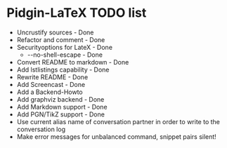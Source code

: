 # Pidgin-LaTeX TODO list

* Uncrustify sources - Done
* Refactor and comment - Done
* Securityoptions for LateX - Done
  - --no-shell-escape - Done
* Convert README to markdown - Done
* Add lstlistings capability - Done
* Rewrite README - Done
* Add Screencast - Done
* Add a Backend-Howto
* Add graphviz backend - Done
* Add Markdown support - Done
* Add PGN/TikZ support - Done
* Use current alias name of
  conversation partner in order
  to write to the conversation log
* Make error messages for unbalanced 
    command, snippet pairs silent!

